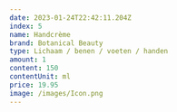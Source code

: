 ```yaml
---
date: 2023-01-24T22:42:11.204Z
index: 5
name: Handcrème
brand: Botanical Beauty
type: Lichaam / benen / voeten / handen
amount: 1
content: 150
contentUnit: ml
price: 19.95
image: /images/Icon.png
---
```

